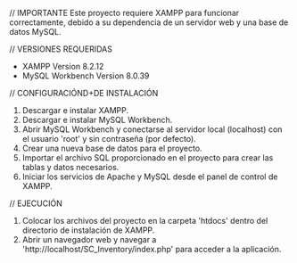 // IMPORTANTE
Este proyecto requiere XAMPP para funcionar correctamente, debido a su dependencia de un servidor web y una base de datos MySQL.

// VERSIONES REQUERIDAS
* XAMPP Version 8.2.12
* MySQL Workbench Version 8.0.39

// CONFIGURACIÓND+DE INSTALACIÓN
1. Descargar e instalar XAMPP.
2. Descargar e instalar MySQL Workbench.
3. Abrir MySQL Workbench y conectarse al servidor local (localhost) con el usuario 'root' y sin contraseña (por defecto).
4. Crear una nueva base de datos para el proyecto.
5. Importar el archivo SQL proporcionado en el proyecto para crear las tablas y datos necesarios.
6. Iniciar los servicios de Apache y MySQL desde el panel de control de XAMPP.

// EJECUCIÓN
1. Colocar los archivos del proyecto en la carpeta 'htdocs' dentro del directorio de instalación de XAMPP.
2. Abrir un navegador web y navegar a 'http://localhost/SC_Inventory/index.php' para acceder a la aplicación.

